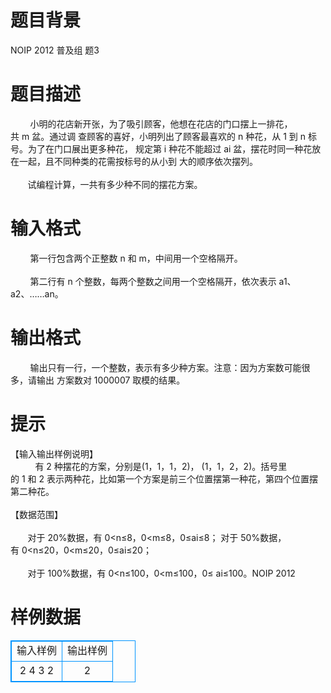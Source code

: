 # 

 
 # 题目背景 
NOIP&nbsp;2012&nbsp;普及组&nbsp;题3 

 
 # 题目描述 
&nbsp;&nbsp;&nbsp;&nbsp;&nbsp;&nbsp;&nbsp;&nbsp;小明的花店新开张，为了吸引顾客，他想在花店的门口摆上一排花，共&nbsp;m&nbsp;盆。通过调&nbsp;查顾客的喜好，小明列出了顾客最喜欢的&nbsp;n&nbsp;种花，从&nbsp;1&nbsp;到&nbsp;n&nbsp;标号。为了在门口展出更多种花，&nbsp;规定第&nbsp;i&nbsp;种花不能超过&nbsp;ai&nbsp;盆，摆花时同一种花放在一起，且不同种类的花需按标号的从小到&nbsp;大的顺序依次摆列。<br><br>&nbsp;&nbsp;&nbsp;&nbsp;&nbsp;&nbsp;&nbsp;试编程计算，一共有多少种不同的摆花方案。 

 
 # 输入格式 
&nbsp;&nbsp;&nbsp;&nbsp;&nbsp;&nbsp;&nbsp;&nbsp;第一行包含两个正整数&nbsp;n&nbsp;和&nbsp;m，中间用一个空格隔开。<br><br>&nbsp;&nbsp;&nbsp;&nbsp;&nbsp;&nbsp;&nbsp;&nbsp;第二行有&nbsp;n&nbsp;个整数，每两个整数之间用一个空格隔开，依次表示&nbsp;a1、a2、……an。 

 
 # 输出格式 
&nbsp;&nbsp;&nbsp;&nbsp;&nbsp;&nbsp;&nbsp;&nbsp;输出只有一行，一个整数，表示有多少种方案。注意：因为方案数可能很多，请输出&nbsp;方案数对&nbsp;1000007&nbsp;取模的结果。 

 
 # 提示 
【输入输出样例说明】<br>&nbsp;&nbsp;&nbsp;&nbsp;&nbsp;&nbsp;&nbsp;&nbsp;&nbsp;&nbsp;有&nbsp;2&nbsp;种摆花的方案，分别是(1，1，1，2)，&nbsp;(1，1，2，2)。括号里的&nbsp;1&nbsp;和&nbsp;2&nbsp;表示两种花，比如第一个方案是前三个位置摆第一种花，第四个位置摆第二种花。<br><br>【数据范围】<br><br>&nbsp;&nbsp;&nbsp;&nbsp;&nbsp;&nbsp;&nbsp;对于&nbsp;20%数据，有&nbsp;0&lt;n≤8，0&lt;m≤8，0≤ai≤8；&nbsp;对于&nbsp;50%数据，有&nbsp;0&lt;n≤20，0&lt;m≤20，0≤ai≤20；<br><br>&nbsp;&nbsp;&nbsp;&nbsp;&nbsp;&nbsp;&nbsp;对于&nbsp;100%数据，有&nbsp;0&lt;n≤100，0&lt;m≤100，0≤&nbsp;ai≤100。NOIP&nbsp;2012 
# 样例数据
<style>
        table,table tr th, table tr td { border:1px solid #0094ff; }
        table { width: 200px; min-height: 25px; line-height: 25px; text-align: center; border-collapse: collapse;}   
    </style>
<table>
	<tr>
		<td>输入样例</td>
		<td>输出样例</td>
	</tr>
<tr><td>2 4
3 2</td><td>2</td></tr></table>
